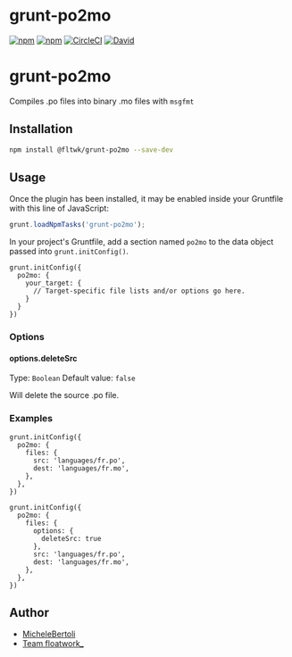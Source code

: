 # grunt-po2mo

[![npm](https://flat.badgen.net/npm/license/makensis)](https://www.npmjs.org/package/@fltwk/grunt-po2mo)
[![npm](https://flat.badgen.net/npm/v/makensis)](https://www.npmjs.org/package/@fltwk/grunt-po2mo)
[![CircleCI](https://flat.badgen.net/circleci/github/fltwk/grunt-po2mo)](https://circleci.com/gh/fltwk/grunt-po2mo)
[![David](https://flat.badgen.net/david/dev/fltwk/grunt-po2mo)](https://david-dm.org/fltwk/grunt-po2mo?type=dev)

# grunt-po2mo

Compiles .po files into binary .mo files with `msgfmt`

## Installation

```sh
npm install @fltwk/grunt-po2mo --save-dev
```

## Usage

Once the plugin has been installed, it may be enabled inside your Gruntfile with this line of JavaScript:

```js
grunt.loadNpmTasks('grunt-po2mo');
```

In your project's Gruntfile, add a section named `po2mo` to the data object passed into `grunt.initConfig()`.

```
grunt.initConfig({
  po2mo: {
    your_target: {
      // Target-specific file lists and/or options go here.
    }
  }
})
```

### Options

#### options.deleteSrc

Type: `Boolean`
Default value: `false`

Will delete the source .po file.

### Examples

```
grunt.initConfig({
  po2mo: {
    files: {
      src: 'languages/fr.po',
      dest: 'languages/fr.mo',
    },
  },
})
```

```
grunt.initConfig({
  po2mo: {
    files: {
      options: {
        deleteSrc: true
      },
      src: 'languages/fr.po',
      dest: 'languages/fr.mo',
    },
  },
})
```

## Author

- [MicheleBertoli](https://github.com/MicheleBertoli/)
- [Team floatwork_](https://github.com/fltwk/)
